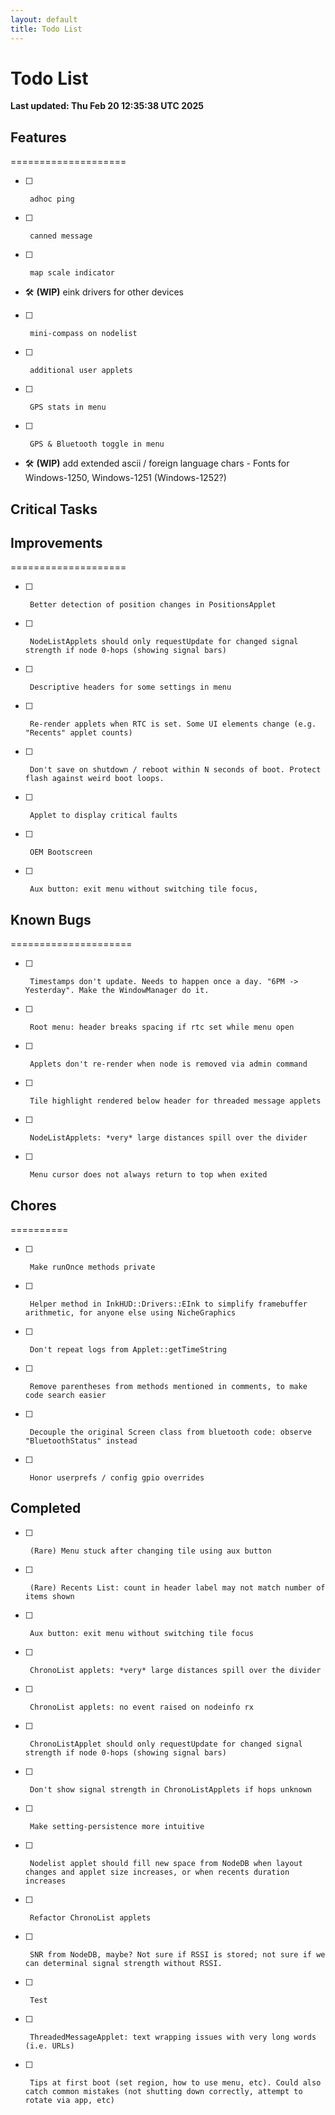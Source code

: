 ```yaml
---
layout: default
title: Todo List
---
```

# Todo List

**Last updated: Thu Feb 20 12:35:38 UTC 2025**

## Features
====================
- [ ]      adhoc ping
- [ ]      canned message
- [ ]      map scale indicator 
- 🛠 **(WIP)**   eink drivers for other devices
- [ ]      mini-compass on nodelist
- [ ]      additional user applets
- [ ]      GPS stats in menu
- [ ]      GPS & Bluetooth toggle in menu
- 🛠 **(WIP)**   add extended ascii / foreign language chars - Fonts for Windows-1250, Windows-1251 (Windows-1252?)

## Critical Tasks

## Improvements
====================
- [ ]      Better detection of position changes in PositionsApplet
- [ ]      NodeListApplets should only requestUpdate for changed signal strength if node 0-hops (showing signal bars)
- [ ]      Descriptive headers for some settings in menu
- [ ]      Re-render applets when RTC is set. Some UI elements change (e.g. "Recents" applet counts)
- [ ]      Don't save on shutdown / reboot within N seconds of boot. Protect flash against weird boot loops.
- [ ]      Applet to display critical faults
- [ ]      OEM Bootscreen
- [ ]      Aux button: exit menu without switching tile focus,

## Known Bugs
=====================
- [ ]      Timestamps don't update. Needs to happen once a day. "6PM -> Yesterday". Make the WindowManager do it.
- [ ]      Root menu: header breaks spacing if rtc set while menu open
- [ ]      Applets don't re-render when node is removed via admin command
- [ ]      Tile highlight rendered below header for threaded message applets
- [ ]      NodeListApplets: *very* large distances spill over the divider
- [ ]      Menu cursor does not always return to top when exited

## Chores
==========
- [ ]      Make runOnce methods private
- [ ]      Helper method in InkHUD::Drivers::EInk to simplify framebuffer arithmetic, for anyone else using NicheGraphics
- [ ]      Don't repeat logs from Applet::getTimeString
- [ ]      Remove parentheses from methods mentioned in comments, to make code search easier
- [ ]      Decouple the original Screen class from bluetooth code: observe "BluetoothStatus" instead
- [ ]      Honor userprefs / config gpio overrides


## Completed
- [ ]      (Rare) Menu stuck after changing tile using aux button
- [ ]      (Rare) Recents List: count in header label may not match number of items shown
- [ ]      Aux button: exit menu without switching tile focus
- [ ]      ChronoList applets: *very* large distances spill over the divider
- [ ]      ChronoList applets: no event raised on nodeinfo rx
- [ ]      ChronoListApplet should only requestUpdate for changed signal strength if node 0-hops (showing signal bars)
- [ ]      Don't show signal strength in ChronoListApplets if hops unknown
- [ ]      Make setting-persistence more intuitive
- [ ]      Nodelist applet should fill new space from NodeDB when layout changes and applet size increases, or when recents duration increases
- [ ]      Refactor ChronoList applets
- [ ]      SNR from NodeDB, maybe? Not sure if RSSI is stored; not sure if we can determinal signal strength without RSSI.
- [ ]      Test
- [ ]      ThreadedMessageApplet: text wrapping issues with very long words (i.e. URLs)
- [ ]      Tips at first boot (set region, how to use menu, etc). Could also catch common mistakes (not shutting down correctly, attempt to rotate via app, etc)
